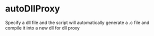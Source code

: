 # autoDllProxy
Specify a dll file and the script will automatically generate a .c file and compile it into a new dll for dll proxy
